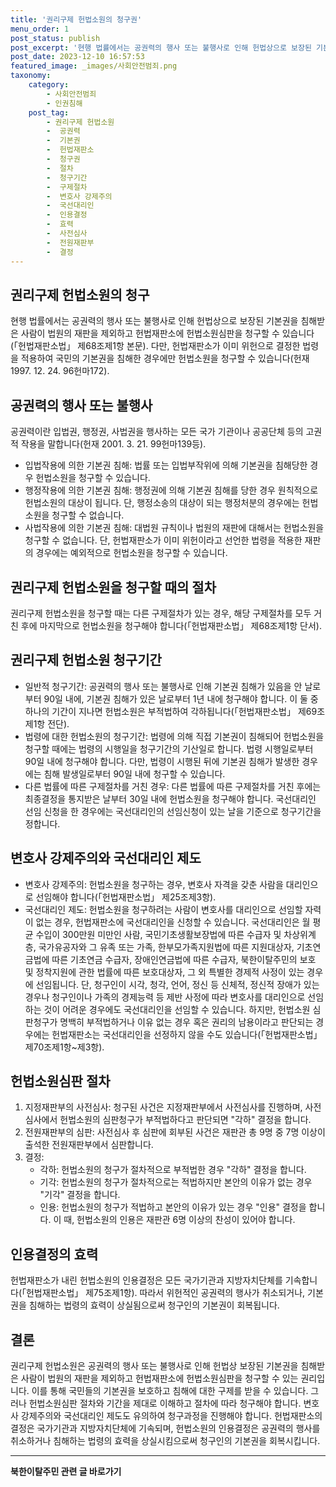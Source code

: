 ```yaml
---
title: '권리구제 헌법소원의 청구권'
menu_order: 1
post_status: publish
post_excerpt: '현행 법률에서는 공권력의 행사 또는 불행사로 인해 헌법상으로 보장된 기본권을 침해받은 사람이 법원의 재판을 제외하고 헌법재판소에 헌법소원심판을 청구할 수 있습니다  헌법재판소법  제68조제1항 본문 . 다만, 헌법재판소가 이미 위헌으로 결정한 법령을 적용하여 국민의 기본권을 침해한 경우에만 헌법소원을 청구할 수 있습니다 헌재 1997. 12. 24. 96헌마172 .'
post_date: 2023-12-10 16:57:53
featured_image: _images/사회안전범죄.png
taxonomy:
    category:
        - 사회안전범죄
        - 인권침해
    post_tag:
        - 권리구제 헌법소원
        -  공권력
        -  기본권
        -  헌법재판소
        -  청구권
        -  절차
        -  청구기간
        -  구제절차
        -  변호사 강제주의
        -  국선대리인
        -  인용결정
        -  효력
        -  사전심사
        -  전원재판부
        -  결정
---
```



## 권리구제 헌법소원의 청구

현행 법률에서는 공권력의 행사 또는 불행사로 인해 헌법상으로 보장된 기본권을 침해받은 사람이 법원의 재판을 제외하고 헌법재판소에 헌법소원심판을 청구할 수 있습니다(「헌법재판소법」 제68조제1항 본문). 다만, 헌법재판소가 이미 위헌으로 결정한 법령을 적용하여 국민의 기본권을 침해한 경우에만 헌법소원을 청구할 수 있습니다(헌재 1997. 12. 24. 96헌마172).

## 공권력의 행사 또는 불행사

공권력이란 입법권, 행정권, 사법권을 행사하는 모든 국가 기관이나 공공단체 등의 고권적 작용을 말합니다(헌재 2001. 3. 21. 99헌마139등).

- 입법작용에 의한 기본권 침해: 법률 또는 입법부작위에 의해 기본권을 침해당한 경우 헌법소원을 청구할 수 있습니다.
- 행정작용에 의한 기본권 침해: 행정권에 의해 기본권 침해를 당한 경우 원칙적으로 헌법소원의 대상이 됩니다. 단, 행정소송의 대상이 되는 행정처분의 경우에는 헌법소원을 청구할 수 없습니다.
- 사법작용에 의한 기본권 침해: 대법원 규칙이나 법원의 재판에 대해서는 헌법소원을 청구할 수 없습니다. 단, 헌법재판소가 이미 위헌이라고 선언한 법령을 적용한 재판의 경우에는 예외적으로 헌법소원을 청구할 수 있습니다.

## 권리구제 헌법소원을 청구할 때의 절차

권리구제 헌법소원을 청구할 때는 다른 구제절차가 있는 경우, 해당 구제절차를 모두 거친 후에 마지막으로 헌법소원을 청구해야 합니다(「헌법재판소법」 제68조제1항 단서).

## 권리구제 헌법소원 청구기간

- 일반적 청구기간: 공권력의 행사 또는 불행사로 인해 기본권 침해가 있음을 안 날로부터 90일 내에, 기본권 침해가 있은 날로부터 1년 내에 청구해야 합니다. 이 둘 중 하나의 기간이 지나면 헌법소원은 부적법하여 각하됩니다(「헌법재판소법」 제69조제1항 전단).
- 법령에 대한 헌법소원의 청구기간: 법령에 의해 직접 기본권이 침해되어 헌법소원을 청구할 때에는 법령의 시행일을 청구기간의 기산일로 합니다. 법령 시행일로부터 90일 내에 청구해야 합니다. 다만, 법령이 시행된 뒤에 기본권 침해가 발생한 경우에는 침해 발생일로부터 90일 내에 청구할 수 있습니다.
- 다른 법률에 따른 구제절차를 거친 경우: 다른 법률에 따른 구제절차를 거친 후에는 최종결정을 통지받은 날부터 30일 내에 헌법소원을 청구해야 합니다. 국선대리인 선임 신청을 한 경우에는 국선대리인의 선임신청이 있는 날을 기준으로 청구기간을 정합니다.

## 변호사 강제주의와 국선대리인 제도

- 변호사 강제주의: 헌법소원을 청구하는 경우, 변호사 자격을 갖춘 사람을 대리인으로 선임해야 합니다(「헌법재판소법」 제25조제3항).
- 국선대리인 제도: 헌법소원을 청구하려는 사람이 변호사를 대리인으로 선임할 자력이 없는 경우, 헌법재판소에 국선대리인을 신청할 수 있습니다. 국선대리인은 월 평균 수입이 300만원 미만인 사람, 국민기초생활보장법에 따른 수급자 및 차상위계층, 국가유공자와 그 유족 또는 가족, 한부모가족지원법에 따른 지원대상자, 기초연금법에 따른 기초연금 수급자, 장애인연금법에 따른 수급자, 북한이탈주민의 보호 및 정착지원에 관한 법률에 따른 보호대상자, 그 외 특별한 경제적 사정이 있는 경우에 선임됩니다. 단, 청구인이 시각, 청각, 언어, 정신 등 신체적, 정신적 장애가 있는 경우나 청구인이나 가족의 경제능력 등 제반 사정에 따라 변호사를 대리인으로 선임하는 것이 어려운 경우에도 국선대리인을 선임할 수 있습니다. 하지만, 헌법소원 심판청구가 명백히 부적법하거나 이유 없는 경우 혹은 권리의 남용이라고 판단되는 경우에는 헌법재판소는 국선대리인을 선정하지 않을 수도 있습니다(「헌법재판소법」 제70조제1항~제3항).

## 헌법소원심판 절차

1. 지정재판부의 사전심사: 청구된 사건은 지정재판부에서 사전심사를 진행하며, 사전심사에서 헌법소원의 심판청구가 부적법하다고 판단되면 "각하" 결정을 합니다.
2. 전원재판부의 심판: 사전심사 후 심판에 회부된 사건은 재판관 총 9명 중 7명 이상이 출석한 전원재판부에서 심판합니다.
3. 결정:
    - 각하: 헌법소원의 청구가 절차적으로 부적법한 경우 "각하" 결정을 합니다.
    - 기각: 헌법소원의 청구가 절차적으로는 적법하지만 본안의 이유가 없는 경우 "기각" 결정을 합니다.
    - 인용: 헌법소원의 청구가 적법하고 본안의 이유가 있는 경우 "인용" 결정을 합니다. 이 때, 헌법소원의 인용은 재판관 6명 이상의 찬성이 있어야 합니다.

## 인용결정의 효력

헌법재판소가 내린 헌법소원의 인용결정은 모든 국가기관과 지방자치단체를 기속합니다(「헌법재판소법」 제75조제1항). 따라서 위헌적인 공권력의 행사가 취소되거나, 기본권을 침해하는 법령의 효력이 상실됨으로써 청구인의 기본권이 회복됩니다.

## 결론

권리구제 헌법소원은 공권력의 행사 또는 불행사로 인해 헌법상 보장된 기본권을 침해받은 사람이 법원의 재판을 제외하고 헌법재판소에 헌법소원심판을 청구할 수 있는 권리입니다. 이를 통해 국민들의 기본권을 보호하고 침해에 대한 구제를 받을 수 있습니다. 그러나 헌법소원심판 절차와 기간을 제대로 이해하고 절차에 따라 청구해야 합니다. 변호사 강제주의와 국선대리인 제도도 유의하여 청구과정을 진행해야 합니다. 헌법재판소의 결정은 국가기관과 지방자치단체에 기속되며, 헌법소원의 인용결정은 공권력의 행사를 취소하거나 침해하는 법령의 효력을 상실시킴으로써 청구인의 기본권을 회복시킵니다.


<!-- wp:separator -->
<hr class="wp-block-separator has-alpha-channel-opacity"/>
<!-- /wp:separator -->

<!-- wp:group {"backgroundColor":"base","layout":{"type":"constrained"}} -->
<div class="wp-block-group has-base-background-color has-background"><!-- wp:paragraph {"align":"center","fontSize":"medium"} -->
<p class="has-text-align-center has-large-font-size"><strong>북한이탈주민 관련 글 바로가기</strong></p>
<!-- /wp:paragraph -->


<!-- wp:latest-posts
{"categories":[{"id":22630,"count":19,"description":"","link":"https://uknowlaw.com/category/%eb%b6%81%ed%95%9c%ec%9d%b4%ed%83%88%ec%a3%bc%eb%af%bc/","name":"북한이탈주민","slug":"북한이탈주민","taxonomy":"category","parent":0,"meta":[],"_links":{"self":[{"href":"https://uknowlaw.com/wp-json/wp/v2/categories/22630"}],"collection":[{"href":"https://uknowlaw.com/wp-json/wp/v2/categories"}],"about":[{"href":"https://uknowlaw.com/wp-json/wp/v2/taxonomies/category"}],"wp:post_type":[{"href":"https://uknowlaw.com/wp-json/wp/v2/posts?categories=22630"}],"curies":[{"name":"wp","href":"https://api.w.org/{rel}","templated":true}]}}],"postsToShow":100,"excerptLength":28,"postLayout":"grid","columns":2,"featuredImageAlign":"left","featuredImageSizeSlug":"large","fontSize":"small"} /--></div>
<!-- /wp:group -->